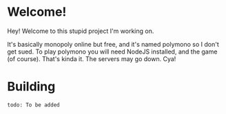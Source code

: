 # Welcome!
Hey! Welcome to this stupid project I'm working on.

It's basically monopoly online but free, and it's named polymono so I don't get sued.
To play polymono you will need NodeJS installed, and the game (of course).
That's kinda it. The servers may go down. Cya!

# Building

``todo: To be added``

